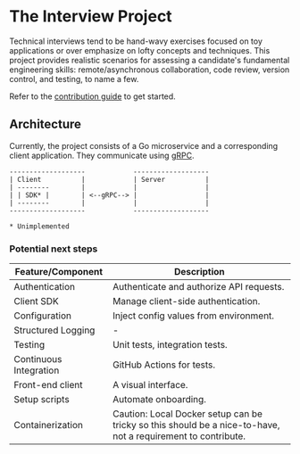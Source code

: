 # The Interview Project

Technical interviews tend to be hand-wavy exercises focused on toy applications or over emphasize on lofty concepts and techniques. This project provides realistic scenarios for assessing a candidate's fundamental engineering skills: remote/asynchronous collaboration, code review, version control, and testing, to name a few.

Refer to the [contribution guide](/CONTRIBUTING.md) to get started.

## Architecture

Currently, the project consists of a Go microservice and a corresponding client application. They communicate using [gRPC](https://grpc.io/).

```
-------------------            -------------------
| Client          |            | Server          |
| --------        |            |                 |
| | SDK* |        | <--gRPC--> |                 |
| --------        |            |                 |
-------------------            -------------------

* Unimplemented
```

### Potential next steps

| Feature/Component      | Description                                                                                                  |
|------------------------|--------------------------------------------------------------------------------------------------------------|
| Authentication         | Authenticate and authorize API requests.                                                                     |
| Client SDK             | Manage client-side authentication.                                                                           |
| Configuration          | Inject config values from environment.                                                                       |
| Structured Logging     | -                                                                                                            |
| Testing                | Unit tests, integration tests.                                                                               |
| Continuous Integration | GitHub Actions for tests.                                                                                    |
| Front-end client       | A visual interface.                                                                                          |
| Setup scripts          | Automate onboarding.                                                                                         |
| Containerization       | Caution: Local Docker setup can be tricky so this should be a nice-to-have, not a requirement to contribute. |
